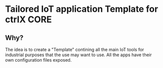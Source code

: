 # Tailored IoT application Template for ctrlX CORE

## Why?

The idea is to create a "Template" contining all the main IoT tools for industrial purposes that the use may want to use. All the apps have their own configuration files exposed. 
